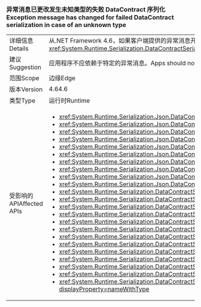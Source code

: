 ### <a name="exception-message-has-changed-for-failed-datacontract-serialization-in-case-of-an-unknown-type"></a><span data-ttu-id="5bc53-101">异常消息已更改发生未知类型的失败 DataContract 序列化</span><span class="sxs-lookup"><span data-stu-id="5bc53-101">Exception message has changed for failed DataContract serialization in case of an unknown type</span></span>

|   |   |
|---|---|
|<span data-ttu-id="5bc53-102">详细信息</span><span class="sxs-lookup"><span data-stu-id="5bc53-102">Details</span></span>|<span data-ttu-id="5bc53-103">从.NET Framework 4.6，如果客户端提供的异常消息开始<xref:System.Runtime.Serialization.DataContractSerializer?displayProperty=name>或<xref:System.Runtime.Serialization.Json.DataContractJsonSerializer?displayProperty=name>阐明了无法序列化或反序列化由于缺少已知的类型。</span><span class="sxs-lookup"><span data-stu-id="5bc53-103">Beginning in the .NET Framework 4.6, the exception message given if a <xref:System.Runtime.Serialization.DataContractSerializer?displayProperty=name> or <xref:System.Runtime.Serialization.Json.DataContractJsonSerializer?displayProperty=name> fails to serialize or deserialize due to missing 'known types' has been clarified.</span></span>|
|<span data-ttu-id="5bc53-104">建议</span><span class="sxs-lookup"><span data-stu-id="5bc53-104">Suggestion</span></span>|<span data-ttu-id="5bc53-105">应用程序不应依赖于特定的异常消息。</span><span class="sxs-lookup"><span data-stu-id="5bc53-105">Apps should not depend on specific exception messages.</span></span> <span data-ttu-id="5bc53-106">如果根据此消息的应用程序，请更新它需要新消息，或者 （最好是） 将其更改为只依赖于异常类型。</span><span class="sxs-lookup"><span data-stu-id="5bc53-106">If an app depending on this message, please either update it to expect the new message or (preferably) change it to depend only on the exception type.</span></span>|
|<span data-ttu-id="5bc53-107">范围</span><span class="sxs-lookup"><span data-stu-id="5bc53-107">Scope</span></span>|<span data-ttu-id="5bc53-108">边缘</span><span class="sxs-lookup"><span data-stu-id="5bc53-108">Edge</span></span>|
|<span data-ttu-id="5bc53-109">版本</span><span class="sxs-lookup"><span data-stu-id="5bc53-109">Version</span></span>|<span data-ttu-id="5bc53-110">4.6</span><span class="sxs-lookup"><span data-stu-id="5bc53-110">4.6</span></span>|
|<span data-ttu-id="5bc53-111">类型</span><span class="sxs-lookup"><span data-stu-id="5bc53-111">Type</span></span>|<span data-ttu-id="5bc53-112">运行时</span><span class="sxs-lookup"><span data-stu-id="5bc53-112">Runtime</span></span>|
|<span data-ttu-id="5bc53-113">受影响的 API</span><span class="sxs-lookup"><span data-stu-id="5bc53-113">Affected APIs</span></span>|<ul><li><xref:System.Runtime.Serialization.Json.DataContractJsonSerializer.%23ctor(System.Type)?displayProperty=nameWithType></li><li><xref:System.Runtime.Serialization.Json.DataContractJsonSerializer.%23ctor(System.Type,System.Collections.Generic.IEnumerable{System.Type})?displayProperty=nameWithType></li><li><xref:System.Runtime.Serialization.Json.DataContractJsonSerializer.%23ctor(System.Type,System.Runtime.Serialization.Json.DataContractJsonSerializerSettings)?displayProperty=nameWithType></li><li><xref:System.Runtime.Serialization.Json.DataContractJsonSerializer.%23ctor(System.Type,System.String)?displayProperty=nameWithType></li><li><xref:System.Runtime.Serialization.Json.DataContractJsonSerializer.%23ctor(System.Type,System.String,System.Collections.Generic.IEnumerable{System.Type})?displayProperty=nameWithType></li><li><xref:System.Runtime.Serialization.Json.DataContractJsonSerializer.%23ctor(System.Type,System.Xml.XmlDictionaryString)?displayProperty=nameWithType></li><li><xref:System.Runtime.Serialization.Json.DataContractJsonSerializer.%23ctor(System.Type,System.Xml.XmlDictionaryString,System.Collections.Generic.IEnumerable{System.Type})?displayProperty=nameWithType></li><li><xref:System.Runtime.Serialization.Json.DataContractJsonSerializer.%23ctor(System.Type,System.Collections.Generic.IEnumerable{System.Type},System.Int32,System.Boolean,System.Runtime.Serialization.IDataContractSurrogate,System.Boolean)?displayProperty=nameWithType></li><li><xref:System.Runtime.Serialization.Json.DataContractJsonSerializer.%23ctor(System.Type,System.String,System.Collections.Generic.IEnumerable{System.Type},System.Int32,System.Boolean,System.Runtime.Serialization.IDataContractSurrogate,System.Boolean)?displayProperty=nameWithType></li><li><xref:System.Runtime.Serialization.Json.DataContractJsonSerializer.%23ctor(System.Type,System.Xml.XmlDictionaryString,System.Collections.Generic.IEnumerable{System.Type},System.Int32,System.Boolean,System.Runtime.Serialization.IDataContractSurrogate,System.Boolean)?displayProperty=nameWithType></li><li><xref:System.Runtime.Serialization.DataContractSerializer.%23ctor(System.Type)?displayProperty=nameWithType></li><li><xref:System.Runtime.Serialization.DataContractSerializer.%23ctor(System.Type,System.Runtime.Serialization.DataContractSerializerSettings)?displayProperty=nameWithType></li><li><xref:System.Runtime.Serialization.DataContractSerializer.%23ctor(System.Type,System.Collections.Generic.IEnumerable{System.Type})?displayProperty=nameWithType></li><li><xref:System.Runtime.Serialization.DataContractSerializer.%23ctor(System.Type,System.String,System.String)?displayProperty=nameWithType></li><li><xref:System.Runtime.Serialization.DataContractSerializer.%23ctor(System.Type,System.String,System.String,System.Collections.Generic.IEnumerable{System.Type})?displayProperty=nameWithType></li><li><xref:System.Runtime.Serialization.DataContractSerializer.%23ctor(System.Type,System.Xml.XmlDictionaryString,System.Xml.XmlDictionaryString)?displayProperty=nameWithType></li><li><xref:System.Runtime.Serialization.DataContractSerializer.%23ctor(System.Type,System.Xml.XmlDictionaryString,System.Xml.XmlDictionaryString,System.Collections.Generic.IEnumerable{System.Type})?displayProperty=nameWithType></li><li><xref:System.Runtime.Serialization.DataContractSerializer.%23ctor(System.Type,System.Collections.Generic.IEnumerable{System.Type},System.Int32,System.Boolean,System.Boolean,System.Runtime.Serialization.IDataContractSurrogate)?displayProperty=nameWithType></li><li><xref:System.Runtime.Serialization.DataContractSerializer.%23ctor(System.Type,System.Collections.Generic.IEnumerable{System.Type},System.Int32,System.Boolean,System.Boolean,System.Runtime.Serialization.IDataContractSurrogate,System.Runtime.Serialization.DataContractResolver)?displayProperty=nameWithType></li><li><xref:System.Runtime.Serialization.DataContractSerializer.%23ctor(System.Type,System.String,System.String,System.Collections.Generic.IEnumerable{System.Type},System.Int32,System.Boolean,System.Boolean,System.Runtime.Serialization.IDataContractSurrogate)?displayProperty=nameWithType></li><li><xref:System.Runtime.Serialization.DataContractSerializer.%23ctor(System.Type,System.String,System.String,System.Collections.Generic.IEnumerable{System.Type},System.Int32,System.Boolean,System.Boolean,System.Runtime.Serialization.IDataContractSurrogate,System.Runtime.Serialization.DataContractResolver)?displayProperty=nameWithType></li><li><xref:System.Runtime.Serialization.DataContractSerializer.%23ctor(System.Type,System.Xml.XmlDictionaryString,System.Xml.XmlDictionaryString,System.Collections.Generic.IEnumerable{System.Type},System.Int32,System.Boolean,System.Boolean,System.Runtime.Serialization.IDataContractSurrogate)?displayProperty=nameWithType></li><li><xref:System.Runtime.Serialization.DataContractSerializer.%23ctor(System.Type,System.Xml.XmlDictionaryString,System.Xml.XmlDictionaryString,System.Collections.Generic.IEnumerable{System.Type},System.Int32,System.Boolean,System.Boolean,System.Runtime.Serialization.IDataContractSurrogate,System.Runtime.Serialization.DataContractResolver)?displayProperty=nameWithType></li></ul>|

